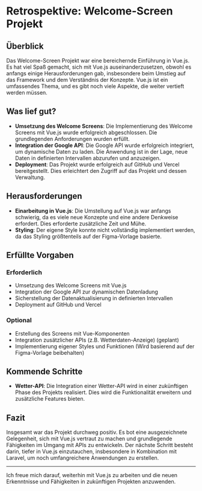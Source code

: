 # Retrospektive: Welcome-Screen Projekt

## Überblick

Das Welcome-Screen Projekt war eine bereichernde Einführung in Vue.js. Es hat viel Spaß gemacht, sich mit Vue.js auseinanderzusetzen, obwohl es anfangs einige Herausforderungen gab, insbesondere beim Umstieg auf das Framework und dem Verständnis der Konzepte. Vue.js ist ein umfassendes Thema, und es gibt noch viele Aspekte, die weiter vertieft werden müssen.

## Was lief gut?

- **Umsetzung des Welcome Screens**: Die Implementierung des Welcome Screens mit Vue.js wurde erfolgreich abgeschlossen. Die grundlegenden Anforderungen wurden erfüllt.
- **Integration der Google API**: Die Google API wurde erfolgreich integriert, um dynamische Daten zu laden. Die Anwendung ist in der Lage, neue Daten in definierten Intervallen abzurufen und anzuzeigen.
- **Deployment**: Das Projekt wurde erfolgreich auf GitHub und Vercel bereitgestellt. Dies erleichtert den Zugriff auf das Projekt und dessen Verwaltung.

## Herausforderungen

- **Einarbeitung in Vue.js**: Die Umstellung auf Vue.js war anfangs schwierig, da es viele neue Konzepte und eine andere Denkweise erfordert. Dies erforderte zusätzliche Zeit und Mühe.
- **Styling**: Der eigene Style konnte nicht vollständig implementiert werden, da das Styling größtenteils auf der Figma-Vorlage basierte.

## Erfüllte Vorgaben

### Erforderlich

- Umsetzung des Welcome Screens mit Vue.js
- Integration der Google API zur dynamischen Datenladung
- Sicherstellung der Datenaktualisierung in definierten Intervallen
- Deployment auf GitHub und Vercel

### Optional

- Erstellung des Screens mit Vue-Komponenten
- Integration zusätzlicher APIs (z.B. Wetterdaten-Anzeige) (geplant)
- Implementierung eigener Styles und Funktionen (Wird basierend auf der Figma-Vorlage beibehalten)

## Kommende Schritte

- **Wetter-API**: Die Integration einer Wetter-API wird in einer zukünftigen Phase des Projekts realisiert. Dies wird die Funktionalität erweitern und zusätzliche Features bieten.


## Fazit

Insgesamt war das Projekt durchweg positiv. Es bot eine ausgezeichnete Gelegenheit, sich mit Vue.js vertraut zu machen und grundlegende Fähigkeiten im Umgang mit APIs zu entwickeln. Der nächste Schritt besteht darin, tiefer in Vue.js einzutauchen, insbesondere in Kombination mit Laravel, um noch umfangreichere Anwendungen zu erstellen.

---

Ich freue mich darauf, weiterhin mit Vue.js zu arbeiten und die neuen Erkenntnisse und Fähigkeiten in zukünftigen Projekten anzuwenden.
